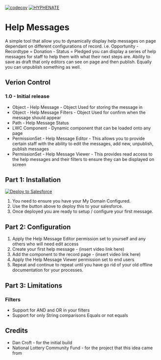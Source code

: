 [![codecov](https://codecov.io/gh/HYPHENATE/HelpMessages/branch/master/graph/badge.svg)](https://codecov.io/gh/HYPHENATE/HelpMessages)
[![HYPHENATE](https://circleci.com/github/HYPHENATE/HelpMessages.svg?style=svg)](https://circleci.com/gh/HYPHENATE/HelpMessages)

# Help Messages

A simple tool that allow you to dynamically display help messages on page dependant on different configurations of record.
i.e. Opportunity - Recordtype = Donation - Status = Pledged you can display a series of help messages for staff to help them with what their next steps are.
Ability to save as draft that only editors can see on page and then publish. Equally you can unpublish something as well.

## Verion Control

### 1.0 - Initial release

- Object - Help Message - Object Used for storing the message in
- Object - Help Message Filters - Object Used for confirm when the message should appear
- Path - Help Message Status
- LWC Component - Dynamic component that can be loaded onto any page
- PermissionSet - Help Message Editor - This allows you to provide certain staff with the ability to edit the messages, add new, unpublish, publish messages
- PermissionSet - Help Message Viewer - This provides read access to the help messages and their filters to ensure they can be displayed on screen

## Part 1: Installation

<a href="https://githubsfdeploy.herokuapp.com?owner=HYPHENATE&repo=HelpMessages">
  <img alt="Deploy to Salesforce"
       src="https://raw.githubusercontent.com/afawcett/githubsfdeploy/master/deploy.png">
</a>

1. You need to ensure you have your My Domain Configured.
2. Use the button above to deploy this to your salesforce.
3. Once deployed you are ready to setup / configure your first message.

## Part 2: Configuration

1. Apply the Help Message Editor permission set to yourself and any others who will need edit access
2. Create your first help message - (insert video link here)
3. Add the component to the record page - (insert video link here)
4. Apply the Help Message Viewer permission set to end users
5. Repeat and continue to repeat until you have go rid of your old offline documentation for your processes.

## Part 3: Limitations

### Filters
- Support for AND and OR in your filters
- Support for only String comparisons Equals or not equals

## Credits

- Dan Croft - for the initial build
- National Lottery Community Fund - for the project that this idea came from

